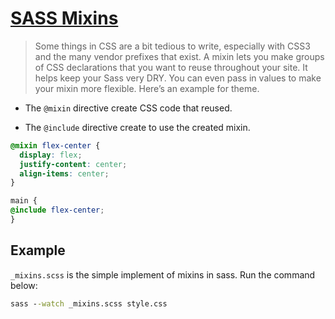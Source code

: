 # [SASS Mixins](https://sass-lang.com/guide/#mixins)

> Some things in CSS are a bit tedious to write, especially with CSS3 and the many vendor prefixes that exist. A mixin lets you make groups of CSS declarations that you want to reuse throughout your site. It helps keep your Sass very DRY. You can even pass in values to make your mixin more flexible. Here’s an example for theme.

- The `@mixin` directive create CSS code that reused.

- The `@include` directive create to use the created mixin.

```scss
@mixin flex-center {
  display: flex;
  justify-content: center;
  align-items: center;
}

main {
@include flex-center;
}
```

## Example

`_mixins.scss` is the simple implement of mixins in sass. Run the command below:

```cmd
sass --watch _mixins.scss style.css
```
